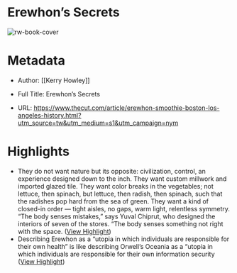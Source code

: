 # Erewhon’s Secrets

![rw-book-cover](https://pyxis.nymag.com/v1/imgs/0ac/d25/82ab01a90fc497d43ed77c20dfd54ef6e2-erewhon-lede.1x.rsocial.w1200.jpg)

# Metadata
- Author: [[Kerry Howley]]
- Full Title: Erewhon’s Secrets

- URL: https://www.thecut.com/article/erewhon-smoothie-boston-los-angeles-history.html?utm_source=tw&utm_medium=s1&utm_campaign=nym

# Highlights
- They do not want nature but its opposite: civilization, control, an experience designed down to the inch. They want custom millwork and imported glazed tile. They want color breaks in the vegetables; not lettuce, then spinach, but lettuce, then radish, then spinach, such that the radishes pop hard from the sea of green. They want a kind of closed-in order — tight aisles, no gaps, warm light, relentless symmetry. “The body senses mistakes,” says Yuval Chiprut, who designed the interiors of seven of the stores. “The body senses something not right with the space. ([View Highlight](https://read.readwise.io/read/01hepsvdb7wx9zakcnp5k869gb))
- Describing Erewhon as a “utopia in which individuals are responsible for their own health” is like describing Orwell’s Oceania as a “utopia in which individuals are responsible for their own information security ([View Highlight](https://read.readwise.io/read/01hepwwdgrvnj84vazk9s1978g))
